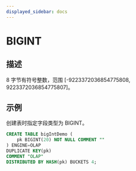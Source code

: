 ```yaml
---
displayed_sidebar: docs
---
```


# BIGINT

## 描述

8 字节有符号整数，范围 [-9223372036854775808, 9223372036854775807]。

## 示例

创建表时指定字段类型为 BIGINT。

```sql
CREATE TABLE bigIntDemo (
    pk BIGINT(20) NOT NULL COMMENT ""
) ENGINE=OLAP 
DUPLICATE KEY(pk)
COMMENT "OLAP"
DISTRIBUTED BY HASH(pk) BUCKETS 4;
```
